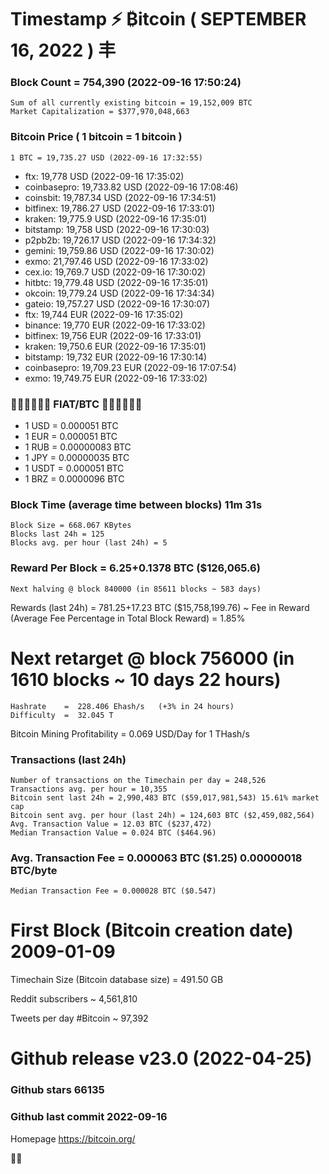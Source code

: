# Timestamp ⚡ ₿itcoin ( SEPTEMBER 16, 2022 ) 丰
### Block Count	= 754,390 (2022-09-16 17:50:24)
    Sum of all currently existing bitcoin = 19,152,009 BTC
    Market Capitalization = $377,970,048,663
### Bitcoin Price ( 1 bitcoin = 1 bitcoin )
	1 BTC = 19,735.27 USD (2022-09-16 17:32:55)
- ftx: 19,778 USD (2022-09-16 17:35:02)
- coinbasepro: 19,733.82 USD (2022-09-16 17:08:46)
- coinsbit: 19,787.34 USD (2022-09-16 17:34:51)
- bitfinex: 19,786.27 USD (2022-09-16 17:33:01)
- kraken: 19,775.9 USD (2022-09-16 17:35:01)
- bitstamp: 19,758 USD (2022-09-16 17:30:03)
- p2pb2b: 19,726.17 USD (2022-09-16 17:34:32)
- gemini: 19,759.86 USD (2022-09-16 17:30:02)
- exmo: 21,797.46 USD (2022-09-16 17:33:02)
- cex.io: 19,769.7 USD (2022-09-16 17:30:02)
- hitbtc: 19,779.48 USD (2022-09-16 17:35:01)
- okcoin: 19,779.24 USD (2022-09-16 17:34:34)
- gateio: 19,757.27 USD (2022-09-16 17:30:07)
- ftx: 19,744 EUR (2022-09-16 17:35:02)
- binance: 19,770 EUR (2022-09-16 17:33:02)
- bitfinex: 19,756 EUR (2022-09-16 17:33:01)
- kraken: 19,750.6 EUR (2022-09-16 17:35:01)
- bitstamp: 19,732 EUR (2022-09-16 17:30:14)
- coinbasepro: 19,709.23 EUR (2022-09-16 17:07:54)
- exmo: 19,749.75 EUR (2022-09-16 17:33:02)
### 💱💶💵💷💴💱 FIAT/BTC 💱💶💵💷💴💱
- 1 USD = 0.000051 BTC
- 1 EUR = 0.000051 BTC
- 1 RUB = 0.00000083 BTC
- 1 JPY = 0.00000035 BTC
- 1 USDT = 0.000051 BTC
- 1 BRZ = 0.0000096 BTC
### Block Time (average time between blocks)	11m 31s
    Block Size = 668.067 KBytes
    Blocks last 24h = 125
    Blocks avg. per hour (last 24h) = 5
### Reward Per Block = 6.25+0.1378 BTC ($126,065.6) 
    Next halving @ block 840000 (in 85611 blocks ~ 583 days)
Rewards (last 24h) = 781.25+17.23 BTC ($15,758,199.76) ~ Fee in Reward (Average Fee Percentage in Total Block Reward) = 1.85%
# Next retarget @ block 756000 (in 1610 blocks ~ 10 days 22 hours)
    Hashrate    =  228.406 Ehash/s   (+3% in 24 hours)
    Difficulty  =  32.045 T
    
Bitcoin Mining Profitability = 0.069 USD/Day for 1 THash/s
### Transactions (last 24h)
    Number of transactions on the Timechain per day = 248,526
    Transactions avg. per hour = 10,355
    Bitcoin sent last 24h = 2,990,483 BTC ($59,017,981,543) 15.61% market cap
    Bitcoin sent avg. per hour (last 24h) = 124,603 BTC ($2,459,082,564)
    Avg. Transaction Value = 12.03 BTC ($237,472)
    Median Transaction Value = 0.024 BTC ($464.96)
### Avg. Transaction Fee = 0.000063 BTC ($1.25) 0.00000018 BTC/byte
    Median Transaction Fee = 0.000028 BTC ($0.547)
    
# First Block (Bitcoin creation date)	2009-01-09
Timechain Size (Bitcoin database size)	= 491.50 GB

Reddit subscribers	~ 4,561,810

Tweets per day #Bitcoin	~ 97,392

# Github release	v23.0 (2022-04-25)
### Github stars	66135
### Github last commit	2022-09-16

Homepage	https://bitcoin.org/

💙💜
